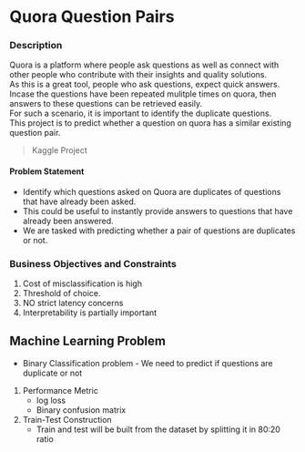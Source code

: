 # Quora Question Pairs
### Description  
  
Quora is a platform where people ask questions as well as connect with other people who contribute with their insights and quality solutions.  
As this is a great tool, people who ask questions, expect quick answers. Incase the questions have been repeated mulitple times on quora, then answers to these questions can be retrieved easily.  
For such a scenario, it is important to identify the duplicate questions.  
This project is to predict whether a question on quora has a similar existing question pair.

> Kaggle Project

#### Problem Statement
* Identify which questions asked on Quora are duplicates of questions that have already been asked.  
* This could be useful to instantly provide answers to questions that have already been answered.  
* We are tasked with predicting whether a pair of questions are duplicates or not. 

### Business Objectives and Constraints
1. Cost of misclassification is high  
2. Threshold of choice. 
3. NO strict latency concerns
4. Interpretability is partially important

## Machine Learning Problem
* Binary Classification problem - We need to predict if questions are duplicate or not
1. Performance Metric  
    * log loss  
    * Binary confusion matrix
2. Train-Test Construction
    * Train and test will be built from the dataset by splitting it in 80:20 ratio
